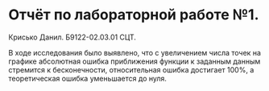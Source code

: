 # Отчёт по лабораторной работе №1.
  Крисько Данил. Б9122-02.03.01 СЦТ.

  В ходе исследования было выявлено, что с увеличением числа точек на графике абсолютная ошибка приближения функции
к заданным данным стремится к бесконечности, относительная ошибка достигает 100%, а теоретическая ошибка уменьшается до нуля.
